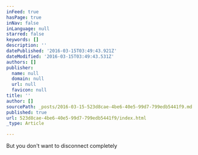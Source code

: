 ```yaml
---
inFeed: true
hasPage: true
inNav: false
inLanguage: null
starred: false
keywords: []
description: ''
datePublished: '2016-03-15T03:49:43.921Z'
dateModified: '2016-03-15T03:49:43.531Z'
authors: []
publisher:
  name: null
  domain: null
  url: null
  favicon: null
title: ''
author: []
sourcePath: _posts/2016-03-15-523d8cae-4be6-40e5-99d7-799edb5441f9.md
published: true
url: 523d8cae-4be6-40e5-99d7-799edb5441f9/index.html
_type: Article

---
```

But you don't want to disconnect completely